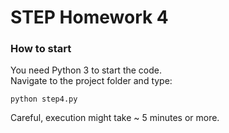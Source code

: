 # STEP Homework 4

### How to start

You need Python 3 to start the code.  
Navigate to the project folder and type:
```
python step4.py
```

Careful, execution might take ~ 5 minutes or more.
